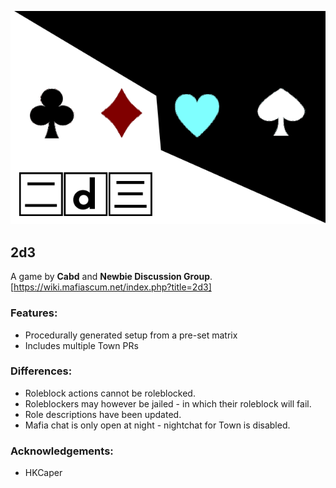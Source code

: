 ![Banner](flavours/2d3/assets/2d3.png?raw=true)

## 2d3

A game by **Cabd** and **Newbie Discussion Group**.
[https://wiki.mafiascum.net/index.php?title=2d3]

### Features:

- Procedurally generated setup from a pre-set matrix
- Includes multiple Town PRs

### Differences:

- Roleblock actions cannot be roleblocked.
- Roleblockers may however be jailed - in which their roleblock will fail.
- Role descriptions have been updated.
- Mafia chat is only open at night - nightchat for Town is disabled.

### Acknowledgements:

- HKCaper
